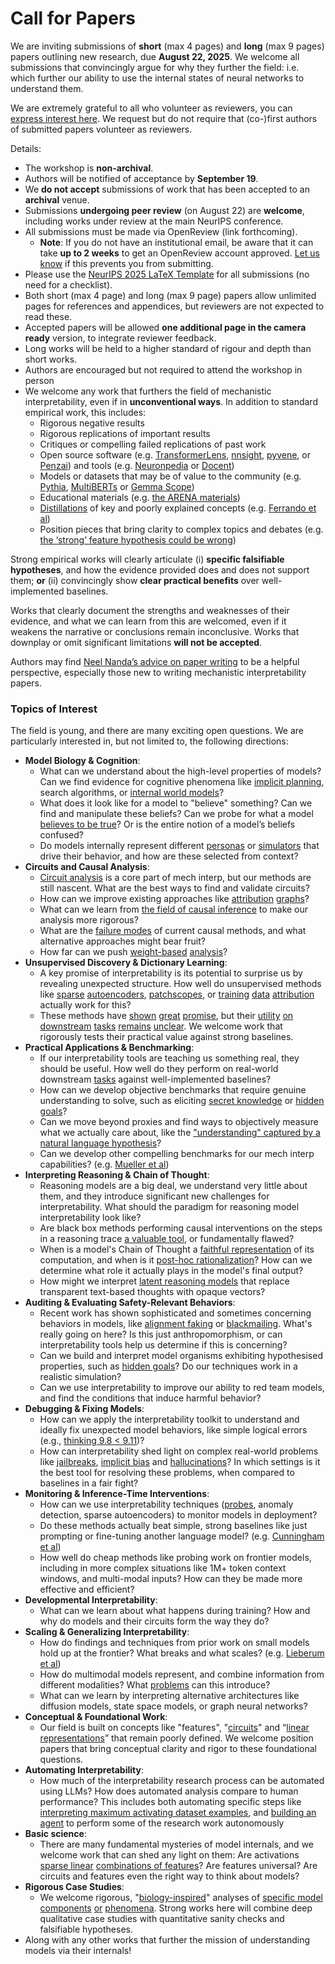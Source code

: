 # Call for Papers
We are inviting submissions of **short** (max 4 pages) and **long** (max 9 pages) papers outlining new research, due **August 22, 2025**. We welcome all submissions that convincingly argue for why they further the field: i.e. which further our ability to use the internal states of neural networks to understand them. 

We are extremely grateful to all who volunteer as reviewers, you can [express interest here](https://www.google.com/url?q=https://docs.google.com/forms/d/e/1FAIpQLSdiw1SJllzoTz_nqzDTzTOGb9DV3W_truQyh-WvYj_QGIi7Mg/viewform?usp%3Ddialog&sa=D&source=editors&ust=1753135638531273&usg=AOvVaw0jYLeii9dV-CW6gGWr5dxz). We request but do not require that (co-)first authors of submitted papers volunteer as reviewers. 

Details: 
* The workshop is **non-archival**.
* Authors will be notified of acceptance by **September 19**.
* We **do not accept** submissions of work that has been accepted to an **archival** venue.
* Submissions **undergoing peer review** (on August 22) are **welcome**, including works under review at the main NeurIPS conference.
* All submissions must be made via OpenReview (link forthcoming).
  * **Note**: If you do not have an institutional email, be aware that it can take **up to 2 weeks** to get an OpenReview account approved. [Let us know](mailto:neurips2025@mechinterpworkshop.com) if this prevents you from submitting.
* Please use the [NeurIPS 2025 LaTeX Template](https://www.google.com/url?q=https://media.neurips.cc/Conferences/NeurIPS2025/Styles.zip&sa=D&source=editors&ust=1753135638533186&usg=AOvVaw0RMGq4UCfBSRFWKL9j57Lb) for all submissions (no need for a checklist).
* Both short (max 4 page) and long (max 9 page) papers allow unlimited pages for references and appendices, but reviewers are not expected to read these.
* Accepted papers will be allowed **one additional page in the camera ready** version, to integrate reviewer feedback.
* Long works will be held to a higher standard of rigour and depth than short works.
* Authors are encouraged but not required to attend the workshop in person
* We welcome any work that furthers the field of mechanistic interpretability, even if in **unconventional ways**. In addition to standard empirical work, this includes:
  * Rigorous negative results
  * Rigorous replications of important results
  * Critiques or compelling failed replications of past work
  * Open source software (e.g. [TransformerLens](https://www.google.com/url?q=https://github.com/neelnanda-io/TransformerLens&sa=D&source=editors&ust=1753135638534388&usg=AOvVaw0jfYMzjFTfqYV_gSAudIS9), [nnsight](https://www.google.com/url?q=https://github.com/ndif-team/nnsight&sa=D&source=editors&ust=1753135638534484&usg=AOvVaw3u5FRn-Vza8NmJURw__fx-), [pyvene](https://www.google.com/url?q=https://github.com/stanfordnlp/pyvene/tree/main/pyvene/models/mlp&sa=D&source=editors&ust=1753135638534605&usg=AOvVaw2Gd4kDqF6j9x2TZFgQ5oKC), or [Penzai](https://www.google.com/url?q=https://github.com/google-deepmind/penzai&sa=D&source=editors&ust=1753135638534703&usg=AOvVaw3ACrVuzQIyzxSuzz6ttWKH)) and tools (e.g. [Neuronpedia](https://www.google.com/url?q=http://neuronpedia.org&sa=D&source=editors&ust=1753135638534791&usg=AOvVaw2bY1E9CgyqRmjsyyDM28cT) or [Docent](https://www.google.com/url?q=https://transluce.org/introducing-docent&sa=D&source=editors&ust=1753135638534881&usg=AOvVaw3xLGKJ-NbZ0fImE-fEe5yY))
  * Models or datasets that may be of value to the community (e.g. [Pythia](https://www.google.com/url?q=https://arxiv.org/abs/2304.01373&sa=D&source=editors&ust=1753135638535021&usg=AOvVaw30SrUue2uRwBaXaCUxFpWC), [MultiBERTs](https://www.google.com/url?q=https://arxiv.org/abs/2106.16163&sa=D&source=editors&ust=1753135638535081&usg=AOvVaw1Es6QmjDNKqPMXWGtPaCci) or [Gemma Scope](https://www.google.com/url?q=https://arxiv.org/abs/2408.05147&sa=D&source=editors&ust=1753135638535143&usg=AOvVaw3r3oA6pCRBljgCK5cmPKzy))
  * Educational materials (e.g. [the ARENA materials](https://www.google.com/url?q=https://arena3-chapter1-transformer-interp.streamlit.app/&sa=D&source=editors&ust=1753135638535283&usg=AOvVaw0fkDopVTJZWqTdcRhw32hl))
  * [Distillations](https://www.google.com/url?q=https://distill.pub/2017/research-debt/&sa=D&source=editors&ust=1753135638535403&usg=AOvVaw2Pvsv6BtgGZ0ZS62rhGEOM) of key and poorly explained concepts (e.g. [Ferrando et al](https://www.google.com/url?q=https://arxiv.org/abs/2405.00208&sa=D&source=editors&ust=1753135638535550&usg=AOvVaw2RXr7sCZcr6GHl5wbBsArT))
  * Position pieces that bring clarity to complex topics and debates (e.g. [the ‘strong’ feature hypothesis could be wrong](https://www.google.com/url?q=https://www.alignmentforum.org/posts/tojtPCCRpKLSHBdpn/the-strong-feature-hypothesis-could-be-wrong&sa=D&source=editors&ust=1753135638535808&usg=AOvVaw3vOsDhrx6fUjAnXgK1Gu11))

Strong empirical works will clearly articulate (i) **specific falsifiable hypotheses**, and how the evidence provided does and does not support them; **or** (ii) convincingly show **clear practical benefits** over well-implemented baselines. 

Works that clearly document the strengths and weaknesses of their evidence, and what we can learn from this are welcomed, even if it weakens the narrative or conclusions remain inconclusive. Works that downplay or omit significant limitations **will not be accepted**. 

Authors may find [Neel Nanda’s advice on paper writing](https://www.google.com/url?q=https://www.alignmentforum.org/posts/eJGptPbbFPZGLpjsp/highly-opinionated-advice-on-how-to-write-ml-papers&sa=D&source=editors&ust=1753135638536673&usg=AOvVaw3FhoNOSUHs2IzCcRd1SwMx) to be a helpful perspective, especially those new to writing mechanistic interpretability papers. 
### Topics of Interest
The field is young, and there are many exciting open questions. We are particularly interested in, but not limited to, the following directions: 
* **Model Biology & Cognition**:
  * What can we understand about the high-level properties of models? Can we find evidence for cognitive phenomena like [implicit planning](https://www.google.com/url?q=https://transformer-circuits.pub/2025/attribution-graphs/biology.html%23dives-poems&sa=D&source=editors&ust=1753135638537475&usg=AOvVaw33vVx26hY9e0U8UpanK2nh), search algorithms, or [internal world models](https://www.google.com/url?q=https://arxiv.org/abs/2210.13382&sa=D&source=editors&ust=1753135638537580&usg=AOvVaw3fhhx5MqoFPdV0yu_ANElL)?
  * What does it look like for a model to "believe" something? Can we find and manipulate these beliefs? Can we probe for what a model [believes to be true](https://www.google.com/url?q=https://arxiv.org/abs/2310.06824&sa=D&source=editors&ust=1753135638537841&usg=AOvVaw3Lp8IzfdApzZ57bEzQX9uz)? Or is the entire notion of a model’s beliefs confused?
  * Do models internally represent different [personas](https://www.google.com/url?q=https://arxiv.org/abs/2406.12094&sa=D&source=editors&ust=1753135638538026&usg=AOvVaw1OzamKjiQMbl2C6xeBgUub) or [simulators](https://www.google.com/url?q=https://www.nature.com/articles/s41586-023-06647-8&sa=D&source=editors&ust=1753135638538118&usg=AOvVaw1OYxB9IF3s7s3IEVPEQ37R) that drive their behavior, and how are these selected from context?
* **Circuits and Causal Analysis**:
  * [Circuit analysis](https://www.google.com/url?q=https://distill.pub/2020/circuits/zoom-in/&sa=D&source=editors&ust=1753135638538378&usg=AOvVaw3-H83JFmHfxSP87AwI3pM7) is a core part of mech interp, but our methods are still nascent. What are the best ways to find and validate circuits?
  * How can we improve existing approaches like [attribution](https://www.google.com/url?q=https://arxiv.org/abs/2406.11944&sa=D&source=editors&ust=1753135638538722&usg=AOvVaw2InJ08FzrUuGyW8IltkgqD) [graphs](https://www.google.com/url?q=https://transformer-circuits.pub/2025/attribution-graphs/methods.html&sa=D&source=editors&ust=1753135638538836&usg=AOvVaw1mhnh24CifjocJrgt7yaLT)?
  * What can we learn from [the field of causal inference](https://www.google.com/url?q=https://arxiv.org/abs/2407.04690&sa=D&source=editors&ust=1753135638539027&usg=AOvVaw1_YrdFU8ULUo6TihN1l_WA) to make our analysis more rigorous?
  * What are the [failure modes](https://www.google.com/url?q=https://arxiv.org/abs/2307.15771&sa=D&source=editors&ust=1753135638539213&usg=AOvVaw3AKJjlCkLto8d4GnOnzsm4) of current causal methods, and what alternative approaches might bear fruit?
  * How far can we push [weight-based](https://www.google.com/url?q=https://arxiv.org/abs/2301.05217&sa=D&source=editors&ust=1753135638539464&usg=AOvVaw06ZLbL7sHpJsOMIVu9QpIt) [analysis](https://www.google.com/url?q=https://arxiv.org/abs/2410.08417&sa=D&source=editors&ust=1753135638539557&usg=AOvVaw0Ch7PQEBV-r3DsKkOL-bMI)?
* **Unsupervised Discovery & Dictionary Learning**:
  * A key promise of interpretability is its potential to surprise us by revealing unexpected structure. How well do unsupervised methods like [sparse](https://www.google.com/url?q=https://arxiv.org/abs/2103.15949&sa=D&source=editors&ust=1753135638540007&usg=AOvVaw1fJqmP9XKuvBV3OHz4Xc37) [autoencoders](https://www.google.com/url?q=https://transformer-circuits.pub/2023/monosemantic-features&sa=D&source=editors&ust=1753135638540088&usg=AOvVaw31FpDBUHjoe86AUzCYokaR), [patch](https://www.google.com/url?q=https://arxiv.org/abs/2401.06102&sa=D&source=editors&ust=1753135638540146&usg=AOvVaw3Gr5Bh-ZU0261tx-xzi0vi)[scopes](https://www.google.com/url?q=https://arxiv.org/abs/2403.10949v2&sa=D&source=editors&ust=1753135638540187&usg=AOvVaw2woxeBVfMZTJK1zOB_mtX8), or [training](https://www.google.com/url?q=https://proceedings.mlr.press/v70/koh17a?ref%3Dhttps://githubhelp.com&sa=D&source=editors&ust=1753135638540266&usg=AOvVaw09Ws_6Br3Hr0-M2TCJPNh4) [data](https://www.google.com/url?q=https://arxiv.org/abs/2308.03296&sa=D&source=editors&ust=1753135638540378&usg=AOvVaw37OC6ebSDWYjvze4eE48Qb) [attribution](https://www.google.com/url?q=https://arxiv.org/abs/2205.11482&sa=D&source=editors&ust=1753135638540493&usg=AOvVaw0gJGXVnfTUfwCop_noInYS) actually work for this?
  * These methods have [shown](https://www.google.com/url?q=https://transformer-circuits.pub/2024/scaling-monosemanticity/index.html&sa=D&source=editors&ust=1753135638540690&usg=AOvVaw2LO4VYjASlZ6WU83In3fv5) [great](https://www.google.com/url?q=https://transformer-circuits.pub/2025/attribution-graphs/biology.html&sa=D&source=editors&ust=1753135638540769&usg=AOvVaw05RkR229KcDMwJHMZZvgo7) [promise](https://www.google.com/url?q=https://arxiv.org/abs/2503.10965&sa=D&source=editors&ust=1753135638540824&usg=AOvVaw2_qaQCYKtOlP1Kq9DIY96d), but their [utility](https://www.google.com/url?q=https://arxiv.org/abs/2502.16681&sa=D&source=editors&ust=1753135638540903&usg=AOvVaw0wpGnFIcjSCpva8G6hNEDc) [on](https://www.google.com/url?q=https://www.tilderesearch.com/blog/sieve&sa=D&source=editors&ust=1753135638540960&usg=AOvVaw3YsLkM_61seuZv6oxo2BOy) [downstream](https://www.google.com/url?q=https://arxiv.org/abs/2501.17148&sa=D&source=editors&ust=1753135638541026&usg=AOvVaw0hW9-t0A6XhPM9OMK4O9UV) [tasks](https://www.google.com/url?q=https://transformer-circuits.pub/2024/features-as-classifiers/index.html&sa=D&source=editors&ust=1753135638541096&usg=AOvVaw2AlvBLsVyA2Evc8hjjAnwD) [remains](https://www.google.com/url?q=https://arxiv.org/abs/2502.04382&sa=D&source=editors&ust=1753135638541150&usg=AOvVaw1y3sV0dWjENF_Iyl_fyPcg) [unclear](https://www.google.com/url?q=https://www.alignmentforum.org/posts/4uXCAJNuPKtKBsi28/negative-results-for-saes-on-downstream-tasks&sa=D&source=editors&ust=1753135638541234&usg=AOvVaw0S2UgwdjxNTs8cbVYX1-zC). We welcome work that rigorously tests their practical value against strong baselines.
* **Practical Applications & Benchmarking**:
  * If our interpretability tools are teaching us something real, they should be useful. How well do they perform on real-world downstream [tasks](https://www.google.com/url?q=https://www.lesswrong.com/posts/wGRnzCFcowRCrpX4Y/downstream-applications-as-validation-of-interpretability&sa=D&source=editors&ust=1753135638541626&usg=AOvVaw2dqKejk2CLVivtcHR5Rgc2) against well-implemented baselines?
  * How can we develop objective benchmarks that require genuine understanding to solve, such as eliciting [secret knowledge](https://www.google.com/url?q=https://arxiv.org/abs/2505.14352&sa=D&source=editors&ust=1753135638541883&usg=AOvVaw10507F64d2_F9Hg_NLKHi8) or [hidden goals](https://www.google.com/url?q=https://arxiv.org/abs/2503.10965&sa=D&source=editors&ust=1753135638541969&usg=AOvVaw2VP3VwvcdZxK8slP_0pqp5)?
  * Can we move beyond proxies and find ways to objectively measure what we actually care about, like the ["understanding" captured by a natural language hypothesis](https://www.google.com/url?q=https://arxiv.org/abs/2502.04382&sa=D&source=editors&ust=1753135638542179&usg=AOvVaw0O_hgYHhW0yMPVDzCyPDoP)?
  * Can we develop other compelling benchmarks for our mech interp capabilities? (e.g. [Mueller et al](https://www.google.com/url?q=https://arxiv.org/abs/2504.13151&sa=D&source=editors&ust=1753135638542340&usg=AOvVaw1K4f2mmagbhSLAOfu3cIq0))
* **Interpreting Reasoning & Chain of Thought**:
  * Reasoning models are a big deal, we understand very little about them, and they introduce significant new challenges for interpretability. What should the paradigm for reasoning model interpretability look like?
  * Are black box methods performing causal interventions on the steps in a reasoning trace [a valuable tool](https://www.google.com/url?q=https://arxiv.org/abs/2506.19143&sa=D&source=editors&ust=1753135638542805&usg=AOvVaw1WVbsf9kCcRrFChaZ_9qQT), or fundamentally flawed?
  * When is a model's Chain of Thought a [faithful representation](https://www.google.com/url?q=https://arxiv.org/abs/2305.04388&sa=D&source=editors&ust=1753135638542947&usg=AOvVaw1kvRYOykOYZjXllVfZehcx) of its computation, and when is it [post-hoc rationalization](https://www.google.com/url?q=https://arxiv.org/abs/2503.08679&sa=D&source=editors&ust=1753135638543045&usg=AOvVaw0vAEBOfIYknV7fktmluIyR)? How can we determine what role it actually plays in the model's final output?
  * How might we interpret [latent reasoning models](https://www.google.com/url?q=https://arxiv.org/abs/2412.06769&sa=D&source=editors&ust=1753135638543241&usg=AOvVaw17rvMisIAax8-KujFNv5Cx) that replace transparent text-based thoughts with opaque vectors?
* **Auditing & Evaluating Safety-Relevant Behaviors**:
  * Recent work has shown sophisticated and sometimes concerning behaviors in models, like [alignment faking](https://www.google.com/url?q=https://arxiv.org/abs/2412.14093&sa=D&source=editors&ust=1753135638543557&usg=AOvVaw0Qbv12_evwmlx29WQudHQz) or [blackmailing](https://www.google.com/url?q=https://www.anthropic.com/research/agentic-misalignment&sa=D&source=editors&ust=1753135638543637&usg=AOvVaw0jf1gkKihw9-Szw2xoz0fE). What's really going on here? Is this just anthropomorphism, or can interpretability tools help us determine if this is concerning?
  * Can we build and interpret model organisms exhibiting hypothesised properties, such as [hidden goals](https://www.google.com/url?q=https://arxiv.org/abs/2503.10965&sa=D&source=editors&ust=1753135638543971&usg=AOvVaw1-Wdbmy92ZRlcCLXAb52aj)? Do our techniques work in a realistic simulation?
  * Can we use interpretability to improve our ability to red team models, and find the conditions that induce harmful behavior?
* **Debugging & Fixing Models**:
  * How can we apply the interpretability toolkit to understand and ideally fix unexpected model behaviors, like simple logical errors (e.g., [thinking 9.8 < 9.11](https://www.google.com/url?q=https://transluce.org/observability-interface&sa=D&source=editors&ust=1753135638544572&usg=AOvVaw1lYZ1J2dmcyBKJx7g-uwZV))?
  * How can interpretability shed light on complex real-world problems like [jailbreaks](https://www.google.com/url?q=https://transformer-circuits.pub/2025/attribution-graphs/biology.html%23dives-jailbreak&sa=D&source=editors&ust=1753135638544793&usg=AOvVaw2EVJjkgWYCJhPdrziCP-jk), [implicit bias](https://www.google.com/url?q=https://arxiv.org/abs/2506.10922&sa=D&source=editors&ust=1753135638544875&usg=AOvVaw1MaW4RVQbZKR0oRwV59zIf) and [hallucinations](https://www.google.com/url?q=https://arxiv.org/abs/2411.14257&sa=D&source=editors&ust=1753135638544943&usg=AOvVaw3BiwYI1NlBkD-st28sguHJ)? In which settings is it the best tool for resolving these problems, when compared to baselines in a fair fight?
* **Monitoring & Inference-Time Interventions**:
  * How can we use interpretability techniques ([probes](https://www.google.com/url?q=https://arxiv.org/abs/2102.12452&sa=D&source=editors&ust=1753135638545253&usg=AOvVaw2DbEtUp3kk0MtYqpOZGlcr), anomaly detection, sparse autoencoders) to monitor models in deployment?
  * Do these methods actually beat simple, strong baselines like just prompting or fine-tuning another language model? (e.g. [Cunningham et al](https://www.google.com/url?q=https://alignment.anthropic.com/2025/cheap-monitors/&sa=D&source=editors&ust=1753135638545513&usg=AOvVaw3fukUTmR1pdVDNapFuWsAk))
  * How well do cheap methods like probing work on frontier models, including in more complex situations like 1M+ token context windows, and multi-modal inputs? How can they be made more effective and efficient?
* **Developmental Interpretability**:
  * What can we learn about what happens during training? How and why do models and their circuits form the way they do?
* **Scaling & Generalizing Interpretability**:
  * How do findings and techniques from prior work on small models hold up at the frontier? What breaks and what scales? (e.g. [Lieberum et al](https://www.google.com/url?q=https://arxiv.org/abs/2307.09458&sa=D&source=editors&ust=1753135638546238&usg=AOvVaw3tmhZsL9onYuE--4pMAMqy))
  * How do multimodal models represent, and combine information from different modalities? What [problems](https://www.google.com/url?q=https://openreview.net/pdf?id%3DVUhRdZp8ke&sa=D&source=editors&ust=1753135638546454&usg=AOvVaw318N7suj1tCueybhsC_ule) can this introduce?
  * What can we learn by interpreting alternative architectures like diffusion models, state space models, or graph neural networks?
* **Conceptual & Foundational Work**:
  * Our field is built on concepts like "features", "[circuits](https://www.google.com/url?q=https://distill.pub/2020/circuits/zoom-in/&sa=D&source=editors&ust=1753135638547019&usg=AOvVaw0OE3Y8KmEQlxDtgHiE_FAN)" and “[linear representations](https://www.google.com/url?q=https://transformer-circuits.pub/2024/july-update/index.html%23linear-representations&sa=D&source=editors&ust=1753135638547149&usg=AOvVaw2oGln-ZEQ9723xg5DgRsGs)” that remain poorly defined. We welcome position papers that bring conceptual clarity and rigor to these foundational questions.
* **Automating Interpretability**:
  * How much of the interpretability research process can be automated using LLMs? How does automated analysis compare to human performance? This includes both automating specific steps like [interpreting maximum activating dataset examples](https://www.google.com/url?q=https://openaipublic.blob.core.windows.net/neuron-explainer/paper/index.html&sa=D&source=editors&ust=1753135638547658&usg=AOvVaw0dLa1lbP-8JXeTnirgc81T), and [building an agent](https://www.google.com/url?q=https://arxiv.org/abs/2404.14394&sa=D&source=editors&ust=1753135638547764&usg=AOvVaw1YXQJ1vEY4WE6bwnibO4gt) to perform some of the research work autonomously
* **Basic science**:
  * There are many fundamental mysteries of model internals, and we welcome work that can shed any light on them: Are activations [sparse linear](https://www.google.com/url?q=https://arxiv.org/abs/1601.03764&sa=D&source=editors&ust=1753135638548113&usg=AOvVaw3MxXjENOzvZ8prWpLWY-g-) [combinations of features](https://www.google.com/url?q=https://transformer-circuits.pub/2022/toy_model/index.html&sa=D&source=editors&ust=1753135638548234&usg=AOvVaw3I2jDwazB18s-rQTgjX7Oe)? Are features universal? Are circuits and features even the right way to think about models?
* **Rigorous Case Studies**:
  * We welcome rigorous, "[biology-inspired](https://www.google.com/url?q=https://distill.pub/2020/circuits/curve-circuits/&sa=D&source=editors&ust=1753135638548764&usg=AOvVaw0E-USwjkgQYg9H0b-sfyBE)" analyses of [specific model](https://www.google.com/url?q=https://arxiv.org/abs/2310.04625&sa=D&source=editors&ust=1753135638548875&usg=AOvVaw1ljDP2lUrlviTI5uNJ0QUB) [components](https://www.google.com/url?q=https://transformer-circuits.pub/2024/scaling-monosemanticity/index.html&sa=D&source=editors&ust=1753135638548954&usg=AOvVaw2mDlk5lZoCXQDCFkAw_N3h) [or](https://www.google.com/url?q=https://arxiv.org/abs/2305.01610&sa=D&source=editors&ust=1753135638549031&usg=AOvVaw318iNvT1KmcNAGCTW21H6d) [phenomena](https://www.google.com/url?q=https://arxiv.org/abs/2306.09346&sa=D&source=editors&ust=1753135638549090&usg=AOvVaw1r15_7cGchj5j_dI8DSfkA). Strong works here will combine deep qualitative case studies with quantitative sanity checks and falsifiable hypotheses.
* Along with any other works that further the mission of understanding models via their internals!